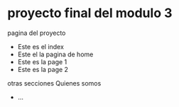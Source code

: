 # proyecto final del modulo 3

pagina del proyecto
- Este es el index
- Este el la pagina de home
- Este es la page 1
- Este es la page 2

otras secciones
 Quienes somos
- ...
